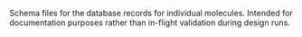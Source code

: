 Schema files for the database records for individual molecules.
Intended for documentation purposes rather than in-flight validation during design runs. 
